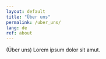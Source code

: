 ```yaml
---
layout: default
title: "Über uns"
permalink: /uber_uns/
lang: de
ref: about
---
```


(Über uns) Lorem ipsum dolor sit amut.
